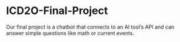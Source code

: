 # ICD2O-Final-Project

Our final project is a chatbot that connects to an AI tool’s API and can answer simple questions like math or current events.
